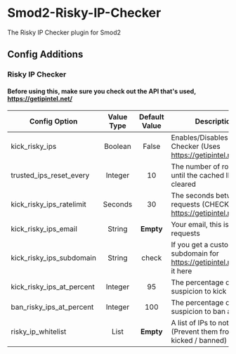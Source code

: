 # Smod2-Risky-IP-Checker
The Risky IP Checker plugin for Smod2

## Config Additions
### Risky IP Checker
#### Before using this, make sure you check out the API that's used, https://getipintel.net/
Config Option | Value Type | Default Value | Description
--- | :---: | :---: | ---
kick_risky_ips | Boolean | False | Enables/Disables Risky IP Checker (Uses https://getipintel.net/)
trusted_ips_reset_every | Integer | 10 | The number of rounds until the cached IPs are cleared
kick_risky_ips_ratelimit | Seconds | 30 | The seconds between requests (CHECK https://getipintel.net/#API)
kick_risky_ips_email | String | **Empty** | Your email, this is used in requests
kick_risky_ips_subdomain | String | check | If you get a custom subdomain for https://getipintel.net/, use it here
kick_risky_ips_at_percent | Integer | 95 | The percentage of suspicion to kick a player
ban_risky_ips_at_percent | Integer | 100 | The percentage of suspicion to ban a player
risky_ip_whitelist | List | **Empty** | A list of IPs to not check (Prevent them from being kicked / banned)